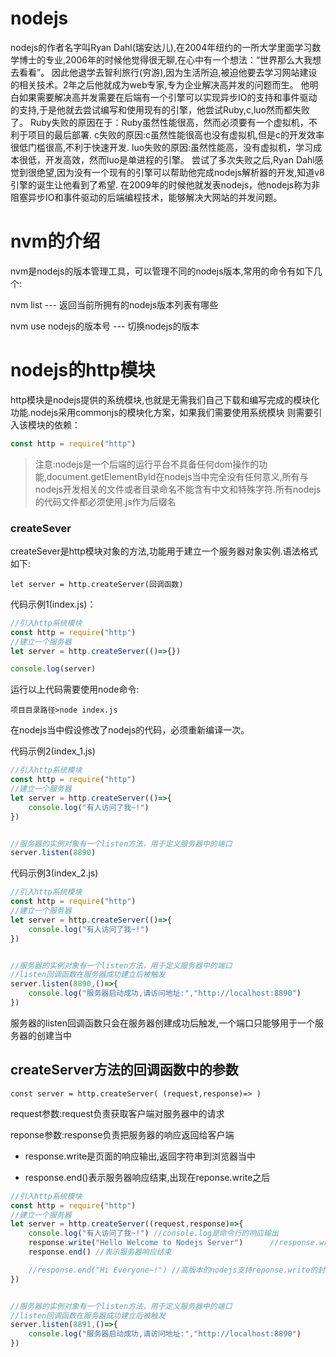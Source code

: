# nodejs 

nodejs的作者名字叫Ryan Dahl(瑞安达儿),在2004年纽约的一所大学里面学习数学博士的专业,2006年的时候他觉得很无聊,在心中有一个想法：“世界那么大我想去看看”。
因此他退学去智利旅行(穷游),因为生活所迫,被迫他要去学习网站建设的相关技术。2年之后他就成为web专家,专为企业解决高并发的问题而生。
他明白如果需要解决高并发需要在后端有一个引擎可以实现异步IO的支持和事件驱动的支持,于是他就去尝试编写和使用现有的引擎，他尝试Ruby,c,luo然而都失败了。
Ruby失败的原因在于：Ruby虽然性能很高，然而必须要有一个虚拟机，不利于项目的最后部署.
c失败的原因:c虽然性能很高也没有虚拟机,但是c的开发效率很低门槛很高,不利于快速开发.
luo失败的原因:虽然性能高，没有虚拟机，学习成本很低，开发高效，然而luo是单进程的引擎。
尝试了多次失败之后,Ryan Dahl感觉到很绝望,因为没有一个现有的引擎可以帮助他完成nodejs解析器的开发,知道v8引擎的诞生让他看到了希望.
在2009年的时候他就发表nodejs，他nodejs称为非阻塞异步IO和事件驱动的后端编程技术，能够解决大网站的并发问题。

# nvm的介绍

nvm是nodejs的版本管理工具，可以管理不同的nodejs版本,常用的命令有如下几个:

nvm list --- 返回当前所拥有的nodejs版本列表有哪些

nvm use nodejs的版本号  --- 切换nodejs的版本


# nodejs的http模块

http模块是nodejs提供的系统模块,也就是无需我们自己下载和编写完成的模块化功能.nodejs采用commonjs的模块化方案，如果我们需要使用系统模块
则需要引入该模块的依赖：

```javascript
const http = require("http")
```

> 注意:nodejs是一个后端的运行平台不具备任何dom操作的功能,document.getElementById在nodejs当中完全没有任何意义,所有与nodejs开发相关的文件或者目录命名不能含有中文和特殊字符.所有nodejs的代码文件都必须使用.js作为后缀名


### createSever

createSever是http模块对象的方法,功能用于建立一个服务器对象实例.语法格式如下:

```
let server = http.createServer(回调函数) 
```

代码示例1(index.js)：

```javascript
//引入http系统模块
const http = require("http")
//建立一个服务器
let server = http.createServer(()=>{}) 

console.log(server)
```

运行以上代码需要使用node命令:

```
项目目录路径>node index.js
```

在nodejs当中假设修改了nodejs的代码，必须重新编译一次。


代码示例2(index_1.js)

```javascript
//引入http系统模块
const http = require("http")
//建立一个服务器
let server = http.createServer(()=>{
    console.log("有人访问了我~!")
}) 


//服务器的实例对象有一个listen方法，用于定义服务器中的端口
server.listen(8890)
```

代码示例3(index_2.js)

```javascript
//引入http系统模块
const http = require("http")
//建立一个服务器
let server = http.createServer(()=>{
    console.log("有人访问了我~!")
}) 


//服务器的实例对象有一个listen方法，用于定义服务器中的端口
//listen回调函数在服务器成功建立后被触发
server.listen(8890,()=>{
    console.log("服务器启动成功,请访问地址:","http://localhost:8890")
})
```

服务器的listen回调函数只会在服务器创建成功后触发,一个端口只能够用于一个服务器的创建当中


## createServer方法的回调函数中的参数


```
const server = http.createServer( (request,response)=> )
```

request参数:request负责获取客户端对服务器中的请求




reponse参数:response负责把服务器的响应返回给客户端

* response.write是页面的响应输出,返回字符串到浏览器当中

* response.end()表示服务器响应结束,出现在reponse.write之后

```javascript
//引入http系统模块
const http = require("http")
//建立一个服务器
let server = http.createServer((request,response)=>{
    console.log("有人访问了我~!") //console.log是命令行的响应输出
    response.write("Hello Welcome to Nodejs Server")      //response.write是页面的响应输出和response.end结合
    response.end() //表示服务器响应结束

    //response.end("Hi Everyone~!") //高版本的nodejs支持reponse.write的封装
}) 


//服务器的实例对象有一个listen方法，用于定义服务器中的端口
//listen回调函数在服务器成功建立后被触发
server.listen(8891,()=>{
    console.log("服务器启动成功,请访问地址:","http://localhost:8890")
})
```